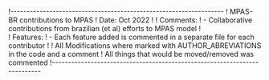 !------------------------------------------------------------------
!   MPAS-BR contributions to MPAS
!   Date: Oct 2022
!
!   Comments:
!   - Collaborative contributions from brazilian (et al) efforts to MPAS model 
!         
!   Features:
!   - Each feature added is commented in a separate file for each contributor
!
!   All Modifications where marked with AUTHOR_ABREVIATIONS in the code and a comment
!   All things that would be moved/removed was commented
!--------------------------------------------------------------------------